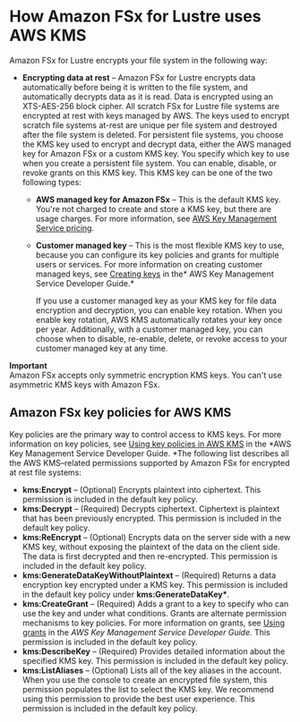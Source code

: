 # How Amazon FSx for Lustre uses AWS KMS<a name="FSXKMS"></a>

Amazon FSx for Lustre encrypts your file system in the following way:
+ **Encrypting data at rest** – Amazon FSx for Lustre encrypts data automatically before being it is written to the file system, and automatically decrypts data as it is read\. Data is encrypted using an XTS\-AES\-256 block cipher\. All scratch FSx for Lustre file systems are encrypted at rest with keys managed by AWS\. The keys used to encrypt scratch file systems at\-rest are unique per file system and destroyed after the file system is deleted\. For persistent file systems, you choose the KMS key used to encrypt and decrypt data, either the AWS managed key for Amazon FSx or a custom KMS key\. You specify which key to use when you create a persistent file system\. You can enable, disable, or revoke grants on this KMS key\. This KMS key can be one of the two following types:
  + **AWS managed key for Amazon FSx** – This is the default KMS key\. You're not charged to create and store a KMS key, but there are usage charges\. For more information, see [AWS Key Management Service pricing](https://aws.amazon.com/kms/pricing/)\.
  + **Customer managed key** – This is the most flexible KMS key to use, because you can configure its key policies and grants for multiple users or services\. For more information on creating customer managed keys, see [Creating keys](https://docs.aws.amazon.com/kms/latest/developerguide/create-keys.html) in the* AWS Key Management Service Developer Guide\.*

    If you use a customer managed key as your KMS key for file data encryption and decryption, you can enable key rotation\. When you enable key rotation, AWS KMS automatically rotates your key once per year\. Additionally, with a customer managed key, you can choose when to disable, re\-enable, delete, or revoke access to your customer managed key at any time\. 

**Important**  
Amazon FSx accepts only symmetric encryption KMS keys\. You can't use asymmetric KMS keys with Amazon FSx\.

## Amazon FSx key policies for AWS KMS<a name="FSxKMSPolicy"></a>

Key policies are the primary way to control access to KMS keys\. For more information on key policies, see [Using key policies in AWS KMS](https://docs.aws.amazon.com/kms/latest/developerguide/key-policies.html) in the *AWS Key Management Service Developer Guide\. *The following list describes all the AWS KMS–related permissions supported by Amazon FSx for encrypted at rest file systems:
+ **kms:Encrypt** – \(Optional\) Encrypts plaintext into ciphertext\. This permission is included in the default key policy\.
+ **kms:Decrypt** – \(Required\) Decrypts ciphertext\. Ciphertext is plaintext that has been previously encrypted\. This permission is included in the default key policy\.
+ **kms:ReEncrypt** – \(Optional\) Encrypts data on the server side with a new KMS key, without exposing the plaintext of the data on the client side\. The data is first decrypted and then re\-encrypted\. This permission is included in the default key policy\.
+ **kms:GenerateDataKeyWithoutPlaintext** – \(Required\) Returns a data encryption key encrypted under a KMS key\. This permission is included in the default key policy under **kms:GenerateDataKey\***\.
+ **kms:CreateGrant** – \(Required\) Adds a grant to a key to specify who can use the key and under what conditions\. Grants are alternate permission mechanisms to key policies\. For more information on grants, see [Using grants](https://docs.aws.amazon.com/kms/latest/developerguide/grants.html) in the *AWS Key Management Service Developer Guide\.* This permission is included in the default key policy\.
+ **kms:DescribeKey** – \(Required\) Provides detailed information about the specified KMS key\. This permission is included in the default key policy\.
+ **kms:ListAliases** – \(Optional\) Lists all of the key aliases in the account\. When you use the console to create an encrypted file system, this permission populates the list to select the KMS key\. We recommend using this permission to provide the best user experience\. This permission is included in the default key policy\.